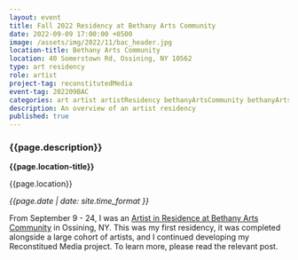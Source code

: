 ```yaml
---
layout: event
title: Fall 2022 Residency at Bethany Arts Community
date: 2022-09-09 17:00:00 +0500
image: /assets/img/2022/11/bac_header.jpg
location-title: Bethany Arts Community
location: 40 Somerstown Rd, Ossining, NY 10562
type: art residency
role: artist
project-tag: reconstitutedMedia
event-tag: 202209BAC
categories: art artist artistResidency bethanyArtsCommunity bethanyArtsCommunityFall2022 creativeCode code networking NewYork Ossining processing reconstitutedMedia residency Westchester
description: An overview of an artist residency
published: true
---
```

### {{page.description}}

**{{page.location-title}}**

{{page.location}}

*{{page.date | date: site.time_format }}*

From September 9 - 24, I was an [Artist in Residence at Bethany Arts Community](https://bethanyarts.org/residencies/fall-residency-2022/) in Ossining, NY.
This was my first residency, it was completed alongside a large cohort of artists, and I continued developing my Reconstitued Media project.
To learn more, please read the relevant post.
